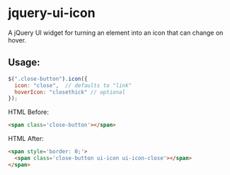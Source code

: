 jquery-ui-icon
==============

A jQuery UI widget for turning an element into an icon that can change on hover.

Usage:
------
```JavaScript
$(".close-button").icon({
  icon: "close",  // defaults to "link"
  hoverIcon: "closethick" // optional
});
```

HTML Before:
```HTML
<span class='close-button'></span>
```

HTML After:
```HTML
<span style='border: 0;'>
  <span class='close-button ui-icon ui-icon-close'></span>
</span>
